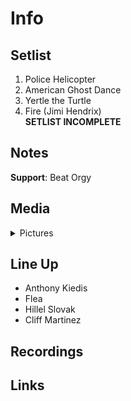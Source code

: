 # Info

## Setlist

1. Police Helicopter
2. American Ghost Dance
3. Yertle the Turtle
4. Fire (Jimi Hendrix)
<br>**SETLIST INCOMPLETE**

## Notes

**Support**: Beat Orgy

## Media 

<details>
  <summary>Pictures</summary>
  <img alt="Ticket" title="Ticket" src="19851210t.jpg" height="200" />  
  <img alt="Flyer" title="Flyer" src="19851210f.jpg" height="200" />
  <img alt="Clipping" title="Clipping" src="19851210a.png" height="200" />
</details>

## Line Up

* Anthony Kiedis
* Flea
* Hillel Slovak
* Cliff Martinez

## Recordings

## Links